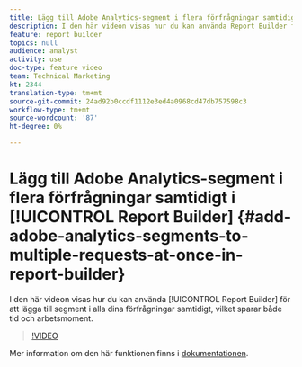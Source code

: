 ```yaml
---
title: Lägg till Adobe Analytics-segment i flera förfrågningar samtidigt i Report Builder
description: I den här videon visas hur du kan använda Report Builder för att lägga till segment i alla dina förfrågningar samtidigt, vilket sparar både tid och arbetsmoment.
feature: report builder
topics: null
audience: analyst
activity: use
doc-type: feature video
team: Technical Marketing
kt: 2344
translation-type: tm+mt
source-git-commit: 24ad92b0ccdf1112e3ed4a0968cd47db757598c3
workflow-type: tm+mt
source-wordcount: '87'
ht-degree: 0%

---
```



# Lägg till Adobe Analytics-segment i flera förfrågningar samtidigt i [!UICONTROL Report Builder] {#add-adobe-analytics-segments-to-multiple-requests-at-once-in-report-builder}

I den här videon visas hur du kan använda [!UICONTROL Report Builder] för att lägga till segment i alla dina förfrågningar samtidigt, vilket sparar både tid och arbetsmoment.

>[!VIDEO](https://video.tv.adobe.com/v/25445/?quality=12)

Mer information om den här funktionen finns i [dokumentationen](https://marketing.adobe.com/resources/help/en_US/arb/index.html).
